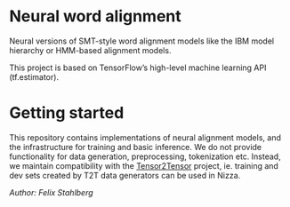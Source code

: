# Neural word alignment
Neural versions of SMT-style word alignment models like the IBM model hierarchy
or HMM-based alignment models.

This project is based on TensorFlow’s high-level machine learning API 
(tf.estimator).

# Getting started
This repository contains implementations of neural alignment models, and the 
infrastructure for training and basic inference. We do not provide functionality
for data generation, preprocessing, tokenization etc. Instead, we maintain 
compatibility with the [Tensor2Tensor](https://github.com/tensorflow/tensor2tensor)
project, ie. training and dev sets created by T2T data generators can be used
in Nizza.

*Author: Felix Stahlberg*
